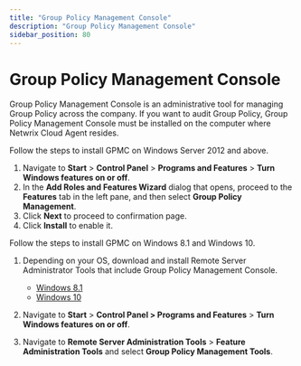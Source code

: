 ```yaml
---
title: "Group Policy Management Console"
description: "Group Policy Management Console"
sidebar_position: 80
---
```


# Group Policy Management Console

Group Policy Management Console is an administrative tool for managing Group Policy across the
company. If you want to audit Group Policy, Group Policy Management Console must be installed on the
computer where Netwrix Cloud Agent resides.

Follow the steps to install GPMC on Windows Server 2012 and above.

1. Navigate to **Start** > **Control Panel** > **Programs and Features** > **Turn Windows features
   on or off**.
2. In the **Add Roles and Features Wizard** dialog that opens, proceed to the **Features** tab in
   the left pane, and then select **Group Policy Management**.
3. Click **Next** to proceed to confirmation page.
4. Click **Install** to enable it.

Follow the steps to install GPMC on Windows 8.1 and Windows 10.

1. Depending on your OS, download and install Remote Server Administrator Tools that include Group
   Policy Management Console.

    - [Windows 8.1](http://www.microsoft.com/en-us/download/details.aspx?id=39296)
    - [Windows 10](https://www.microsoft.com/en-us/download/details.aspx?id=45520)

2. Navigate to **Start** > **Control Panel > Programs and Features** > **Turn Windows features on or
   off**.
3. Navigate to **Remote Server Administration Tools** > **Feature Administration Tools** and select
   **Group Policy Management Tools**.
